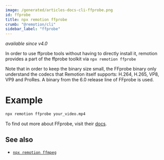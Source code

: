 ```yaml
---
image: /generated/articles-docs-cli-ffprobe.png
id: ffprobe
title: npx remotion ffprobe
crumb: "@remotion/cli"
sidebar_label: "ffprobe"
---
```


_available since v4.0_

In order to use ffprobe tools without having to directly install it, remotion provides a part of the ffprobe toolkit via `npx remotion ffprobe`

Note that in order to keep the binary size small, the FFprobe binary only understand the codecs that Remotion itself supports: H.264, H.265, VP8, VP9 and ProRes. A binary from the 6.0 release line of FFprobe is used.

# Example

```bash
npx remotion ffprobe your_video.mp4
```

To find out more about FFprobe, visit their [docs](https://ffmpeg.org/ffprobe.html).

## See also

- [`npx remotion ffmpeg`](/docs/cli/ffmpeg)

